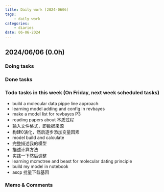 ```yaml
---
title: Daily work [2024-0606]
tags:
	- daily work
categories:
	- diaries
date: 06-06-2024
---
```

## 2024/06/06 (0.0h)
### Doing tasks

### Done tasks

### Todo tasks in this week (On Friday, next week scheduled tasks)
- build a molecular data pippe line approach
- learning model adding and config in revbayes
- make a model list for revbayes P3
- reading papers about 本质过程
- 输入文件格式，即数据来源
- 构建0演化，然后逐步添加变量因素
- model build and calculate
- 完整描述我的模型
- 描述计算方法
- 实践一下然后调整
- learning mcmctree and beast for molecular dating principle
- build my model in notebook
- ascp 批量下载基因

### Memo & Comments


